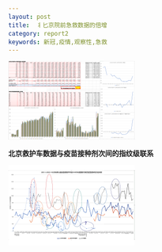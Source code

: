 ```yaml
---
layout: post
title:  丬匕京院前急救数据的倍增
category: report2
keywords: 新冠,疫情,观察性,急救
---
```


<img src="https://raw.githubusercontent.com/reporthole/report5/main/QQ%E6%88%AA%E5%9B%BE20230204174158.png" style="zoom:25%;" />



**北京救护车数据与疫苗接种剂次间的指纹级联系** 

<img src="https://raw.githubusercontent.com/reporthole/report5/main/%E6%8C%87%E7%BA%B9%E8%81%94%E7%B3%BB%20%E5%9C%88%20yu.png" style="zoom:25%;" />